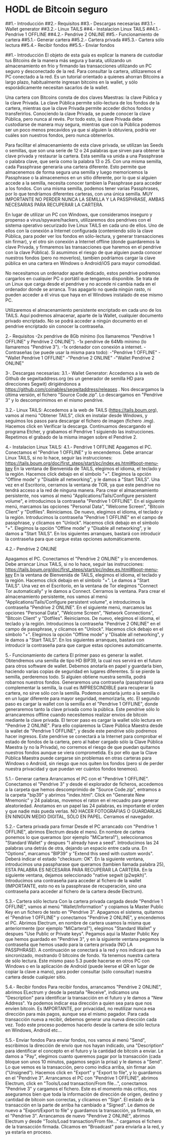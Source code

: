 # HODL de Bitcoin seguro

##1.- Introducción
##2.- Requisitos
##3.- Descargas necesarias
  ##3.1.- Wallet generator
  ##3.2.- Linux TAILS
##4.- Instalacion Linux TAILS
  ##4.1.- Pendrive 1 OFFLINE
  ##4.2.- Pendrive 2 ONLINE
##5.- Funcionamiento de cartera
  ##5.1.- Generar cartera
  ##5.2.- Cartera privada
  ##5.3.- Cartera sólo lectura
  ##5.4.- Recibir fondos
  ##5.5.- Enviar fondos

##1.- Introducción
  El objeto de esta guía es explicar la manera de custodiar tus Bitcoins de la manera más segura y barata, utilizando un almacenamiento en frío y firmando las transacciones utilizando un PC seguro y desconectado de la red. Para consultar la cartera, utilizaremos el PC conectado a la red. Es un tutorial orientado a quienes ahorran Bitcoins a largo plazo, habitualmente ingresan bitcoins en la wallet, y sólo esporádicamente necesitan sacarlos de la wallet.
  
  Una cartera con Bitcoins consta de dos claves Maestras: la clave Pública y la clave Privada. La clave Pública permite sólo-lectura de los fondos de la cartera, mientras que la clave Privada permite acceder dichos fondos y transferirlos. Conociendo la clave Privada, se puede conocer la clave Pública, pero nunca al revés. Por todo esto, la clave Privada debe custodiarse de manera muy segura, mientras que con la Pública podemos ser un poco menos precavidos ya que si alguien la obtuviera, podría ver cuáles son nuestros fondos, pero nunca obtenerlos.
  
Para facilitar el almacenamiento de esta clave privada, se utilizan las Seeds o semillas, que son una serie de 12 o 24 palabras que sirven para obtener la clave privada y restaurar la cartera. Esta semilla va unida a una Passphrase o palabra clave, que sería como la palabra 13 o 25. Con una misma semilla, cada Passphrase generaría una cartera diferente. Esto permite que almacenemos de forma segura una semilla y luego memoricemos la Passphrase o la almacenemos en un sitio diferente, por lo que si alguien accede a la semilla, necesita conocer tambien la Passphrase para acceder a los fondos. Con una misma semilla, podemos tener varias Passphrases, por lo que tendríamos diferentes carteras, con una única semilla.
MUY IMPORTANTE NO PERDER NUNCA LA SEMILLA Y LA PASSPHRASE, AMBAS NECESARIAS PARA RECUPERAR LA CARTERA.
  
  En lugar de utilizar un PC con Windows, que consideramos inseguro y propenso a virus/spyware/hackers, utilizaremos dos pendrives con el sistema operativo securizado live Linux TAILS en cada uno de ellos. Uno de ellos con la conexión a Internet configurada (conteniendo sólo la clave Pública, para poder ver los fondos en sólo-lectura, y generar transacciones sin firmar), y el otro sin conexión a Internet offline (donde guardaremos la clave Privada, y firmaremos las transacciones que haremos en el pendrive con la clave Pública). 
Si asumimos el riesgo de que alguien pueda conocer nuestros fondos (pero no moverlos), tambien podríamos cargar la clave pública en una cartera en Windows o Android/iOS para mayor comodidad.
  
No necesitamos un ordenador aparte dedicado, estos pendrive podremos cargarlos en cualquier PC o portátil que tengamos disponible. Se trata de un Linux que carga desde el pendrive y no accede ni cambia nada en el ordenador donde se arranca. Tras apagarlo no queda ningún rasto, ni pueden acceder a él virus que haya en el Windows instalado de ese mismo PC.

Utilizaremos el almacenamiento persistente encriptado en cada uno de los TAILS. Aquí podremos almacenar, aparte de la Wallet, cualquier documento privado encriptado. No se podrá acceder a ningún documento en el pendrive encriptado sin conocer la contraseña.
  
2.- Requisitos
  -2x pendrive de 8Gb mínimo (los llamaremos "Pendrive 1 OFFLINE" y Pendrive 2 ONLINE").
  -1x pendrive de 64Mb mínimo (lo llamaremos "Pendrive 3").
  -1x ordenador con conexión a internet.
  -Contraseñas (se puede usar la misma para todo):
    -"Pendrive 1 OFFLINE"
      -"Wallet Pendrive 1 OFFLINE"
    -"Pendrive 2 ONLINE"
      -"Wallet Pendrive 2 ONLINE"
    
  
3-. Descargas necesarias:
  3.1.- Wallet Generator: 
    Accedemos a la web de Github de segwitaddress.org (es un generador de semilla HD para direcciones Segwit) dirigiéndonos a https://github.com/coinables/segwitaddress/releases . Nos descargamos la última versión, el fichero "Source Code.zip". Lo descargamos en "Pendrive 3" y lo descomprimimos en el mismo pendrive.
  
  3.2.- Linux TAILS:
    Accedemos a la web de TAILS (https://tails.boum.org), vamos al menú "Obtener TAILS", click en instalar desde Windows, y seguimos los pasos para descargar el fichero de imagen (fichero .img). Hacemos click en Verificar la descarga. Continuamos descargando el programa Etcher, y grabamos el Pendrive 1 siguiendo las instrucciones. Repetimos el grabado de la misma imagen sobre el Pendrive 2.
  
4.- Instalacion Linux TAILS:
  4.1.- Pendrive 1 OFFLINE
    Apagamos el PC. Conectamos el "Pendrive 1 OFFLINE" y lo encendemos. Debe arrancar Linux TAILS, si no lo hace, seguir las instrucciones: https://tails.boum.org/doc/first_steps/start/pc/index.es.html#boot-menu-key
    En la ventana de Bienvenida de TAILS, elegimos el idioma, el teclado y la región. Hacemos click debajo en el símbolo "+". Elegimos la opción "Offline mode" y "Disable all networking", y le damos a "Start TAILS". Una vez en el Escritorio, cerramos la ventana de TOR, ya que este pendrive no tendrá acceso a la red de ninguna manera.
    Para crear el almacenamiento persistente, nos vamos al menú "Applications/Tails/Configure persistent volume", e introducimos la contraseña "Pendrive 1 OFFLINE". En el siguiente menú, marcamos las opciones "Personal Data", "Welcome Screen", "Bitcoin Client" y "Dotfiles". Reiniciamos.
    De nuevo, elegimos el idioma, el teclado y la región. Introducimos la contraseña "Pendrive 1 OFFLINE" en el campo de passphrase, y clicamos en "Unlock". Hacemos click debajo en el símbolo "+". Elegimos la opción "Offline mode" y "Disable all networking", y le damos a "Start TAILS". En los siguientes arranques, bastará con introducir la contraseña para que cargue estas opciones automáticamente.
    
  4.2.- Pendrive 2 ONLINE
  
   Apagamos el PC. Conectamos el "Pendrive 2 ONLINE" y lo encendemos. Debe arrancar Linux TAILS, si no lo hace, seguir las instrucciones: https://tails.boum.org/doc/first_steps/start/pc/index.es.html#boot-menu-key
    En la ventana de Bienvenida de TAILS, elegimos el idioma, el teclado y la región. Hacemos click debajo en el símbolo "+". Le damos a "Start TAILS". Una vez en el Escritorio, en la ventana de Tor elegimos "Connect Tor automatically" y le damos a Connect. Cerramos la ventana.
    Para crear el almacenamiento persistente, nos vamos al menú "Applications/Tails/Configure persistent volume", e introducimos la contraseña "Pendrive 2 ONLINE". En el siguiente menú, marcamos las opciones "Personal Data", "Welcome Screen", "Network Connections", "Bitcoin Client" y "Dotfiles". Reiniciamos.
    De nuevo, elegimos el idioma, el teclado y la región. Introducimos la contraseña "Pendrive 2 ONLINE" en el campo de passphrase, y clicamos en "Unlock". Hacemos click debajo en el símbolo "+". Elegimos la opción "Offline mode" y "Disable all networking", y le damos a "Start TAILS". En los siguientes arranques, bastará con introducir la contraseña para que cargue estas opciones automáticamente.
    
5.- Funcionamiento de cartera
  El primer paso es generar la wallet. Obtendremos una semilla de tipo HD BIP39, la cual nos servirá en el futuro para otros software de wallet. Debemos anotarla en papel y guardarla bien, haciendo varias copias de seguridad en lugares diferentes. Si se pierde la semilla, perderemos todo. Si alguien obtiene nuestra semilla, podrá robarnos nuestros fondos. Generaremos una contraseña (passphrase) para complementar la semilla, la cual es IMPRESCINDIBLE para recuperar la cartera, no sirve sólo con la semilla. Podemos anotarla junto a la semilla o en un lugar diferente para mayor seguridad, memorizarla, etc.
  El segundo paso es cargar la wallet con la semilla en el "Pendrive 1 OFFLINE", donde generaremos tanto la clave privada como la pública. Este pendrive sólo lo arrancaremos offline cuando necesitemos realizar envíos de bitcoin mediante la clave privada.
  El tercer paso es cargar la wallet sólo lectura en "Pendrive 2 ONLINE". Para ello copiaremos la Clave Pública Maestra desde la wallet de "Pendrive 1 OFFLINE", y desde este pendrive sólo podremos hacer ingresos. Este pendrive se conectará a la Internet para comprobar el estado de fondos de la cartera, pero al haber cargado sólo la Clave Pública Maestra (y no la Privada), no corremos el riesgo de que puedan quitarnos nuestros fondos aunque se viera comprometida. Es por ello que la Clave Pública Maestra puede cargarse sin problemas en otras carteras para Windows o Android, sin riesgo que nos quiten los fondos (pero sí de perder nuestra privacidad y que puedan ver cuántos fondos tenemos).
  

  5.1.- Generar cartera
    Arrancamos el PC con el "Pendrive 1 OFFLINE". Conectamos el "Pendrive 3" y desde el explorador de ficheros, accedemos a la carpeta que hemos descomprimido de "Source Code.zip", entramos a la carpeta "bip39" y abrimos "index.html". Click en "Generate New Mnemonic" y 24 palabras, movemos el raton en el recuadro para generar aleatoriedad. Anotamos en un papel las 24 palabras, es importante el orden y que nadie más pueda verlas. NO HACER FOTOGRAFIAS O GUARDARLAS EN NINGÚN MEDIO DIGITAL, SÓLO EN PAPEL. Cerramos el navegador.
    
  5.2.- Cartera privada para firmar
    Desde el PC arrancado con "Pendrive 1 OFFLINE", abrimos Electrum desde el menú. En nombre de cartera ponemos lo que queramos (por ejemplo "MiCartera1"), seleccionamos "Standard Wallet" y despues "I already have a seed". Introducimos las 24 palabras una detrás de otra, dejando un espacio entre cada una. En "Options", marcamos "BIP39" y "Extend this seed with custom words". Deberá indicar el estado "checksum: OK". En la siguiente ventana, introducimos una passpharase que queramos (tambien llamada palabra 25), ESTA PALABRA ES NECESARIA PARA RECUPERAR LA CARTERA. En la siguiente ventana, dejamos seleccionado "native segwit (p2wpkh)". Introducimos una contraseña para acceder al fichero de la wallet (IMPORTANTE, esto no es la passphrase de recuperación, sino una contraseña para acceder al fichero de la cartera desde Electrum). 
  
  5.3.- Cartera sólo lectura
  Con la cartera privada cargada desde "Pendrive 1 OFFLINE", vamos al menú "Wallet/Information" y copiamos la Master Public Key en un fichero de texto en "Pendrive 3". Apagamos el sistema, quitamos el "Pendrive 1 OFFLINE" y conectamos "Pendrive 2 ONLINE", y encendemos el PC. Abrimos Electrum, en nombre de cartera usamos la misma que anteriormente (por ejemplo "MiCartera1"), elegimos "Standard Wallet" y despues "Use Public or Private keys". Pegamos aqui la Master Public Key que hemos guardado en "Pendrive 3", y en la siguiente ventana pegamos la contraseña que hemos usado para la cartera privada (NO LA PASSPHRASE). A continuación se conectará a la red y nos indicará que ha sincronizado, mostrando 0 bitcoins de fondo. Ya tenemos nuestra cartera de sólo lectura.
  Este mismo paso 5.3 puede hacerse en otros PC con Windows o en la aplicación de Android (puede leerse el QR en lugar de copiar la clave a mano), para poder consultar (sólo consultar) nuestra cartera desde cualquier sitio.
  
  
  5.4.- Recibir fondos
    Para recibir fondos, arrancamos "Pendrive 2 ONLINE", abrimos ELectrum y desde la pestaña "Receive", indicamos una "Description" para identificar la transacción en el futuro y le damos a "New Address". Ya podemos indicar esa dirección a quien sea para que nos envíen bitcoin. 
    Es IMPORTANTE, por privacidad, no reutilizar nunca esa dirección para más pagos, aunque sea el mismo pagador. Para cada transacción nueva a recibir, debemos generar una nueva dirección cada vez.
    Todo este proceso podemos hacerlo desde la cartera de sólo lectura en Windows, Android etc...
  
  5.5.- Enviar fondos
    Para enviar fondos, nos vamos al menú "Send", escribimos la dirección de envío que nos hayan indicado, una "Description" para identificar el concepto en el futuro y la cantidad de bitcoin a enviar. Le damos a "Pay", elegimos cuanto queremos pagar por la transacción (cada bloque son unos 10 minutos, pagamos según la prisa) y le damos a "Send". Lo que vemos es la transacción, pero como indica arriba, sin firmar aún ("Unsigned"). Hacemos click en "Export" y "Export to file", y lo guardamos en el "Pendrive 3".
    Arrancamos el PC con "Pendrive 1 OFFLINE", abrimos Electrum, click en "Tools/Load transaction/From file...", conectamos "Pendrive 3" y cargamos el fichero. Este es el momento más crítico, nos aseguramos bien que toda la información de dirección de origen, destino y cantidad de bitcoin son correctas, y clicamos en "Sign". El estado de la transacción en la parte de arriba ha cambiado a "Signed". Le damos de nuevo a "Export/Export to file" y guardamos la transacción, ya firmada, en el "Pendrive 3".
    Arrancamos de nuevo "Pendrive 2 ONLINE", abrimos Electrum y desde "Tools/Load transaction/From file..." cargamos el fichero de la transacción firmada. Clicamos en "Broadcast" para enviarla a la red, y ya estaría en proceso.
    
    
    
  




